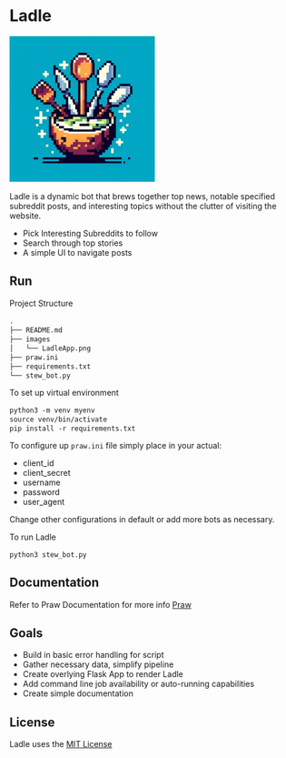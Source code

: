 # Ladle


<img src="images/LadleApp.png" width="256" alt="Ladle Logo">

Ladle is a dynamic bot that brews together top news, notable specified subreddit posts, and interesting topics without the clutter of visiting the website. 

- Pick Interesting Subreddits to follow
- Search through top stories
- A simple UI to navigate posts

## Run
Project Structure
```
.
├── README.md
├── images
│   └── LadleApp.png
├── praw.ini
├── requirements.txt
└── stew_bot.py
```

To set up virtual environment
```
python3 -m venv myenv
source venv/bin/activate
pip install -r requirements.txt
```

To configure up ```praw.ini``` file simply place in your actual:
- client_id
- client_secret
- username
- password
- user_agent

Change other configurations in default or add more bots as necessary.

To run Ladle
```
python3 stew_bot.py
```

## Documentation

Refer to Praw Documentation for more info [Praw](https://praw.readthedocs.io/en/stable/index.html)

## Goals
- Build in basic error handling for script
- Gather necessary data, simplify pipeline
- Create overlying Flask App to render Ladle
- Add command line job availability or auto-running capabilities
- Create simple documentation

## License

Ladle uses the [MIT License](https://opensource.org/license/mit)